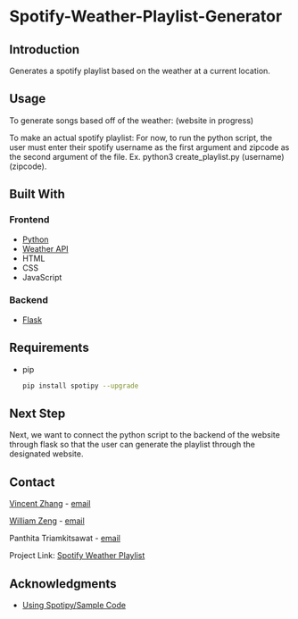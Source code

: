 # Spotify-Weather-Playlist-Generator

## Introduction
Generates a spotify playlist based on the weather at a current location.

## Usage
To generate songs based off of the weather: (website in progress)

To make an actual spotify playlist: For now, to run the python script, the user must enter their spotify username as the first argument
and zipcode as the second argument of the file. Ex. python3 create_playlist.py (username) (zipcode).

## Built With
### Frontend
* [Python](https://www.python.org)
* [Weather API](https://openweathermap.org/api)
* HTML
* CSS
* JavaScript
### Backend
* [Flask](https://flask.palletsprojects.com/en/2.1.x/)

<!-- Requirements to run the code -->
## Requirements
* pip
  ```sh
  pip install spotipy --upgrade
  ```
<!-- Next Steps -->
## Next Step
Next, we want to connect the python script to the backend of the website through flask so that the user can generate the playlist through the designated website.
<!-- Contact Info -->
## Contact

[Vincent Zhang](https://vincentzhang4135.com) - [email](vzhang00@uchicago.edu)

[William Zeng](https://william-zeng-portfolio.netlify.app) - [email](william.zeng243@gmail.com)

Panthita Triamkitsawat - [email](panthitat@uchicago.edu)

Project Link: [Spotify Weather Playlist](https://github.com/Vincent-Zhang4135/Spotify-Weather-Playlist-Generator.git)

<!-- ACKNOWLEDGMENTS -->
## Acknowledgments
* [Using Spotipy/Sample Code](https://spotipy.readthedocs.io/en/2.19.0/)
